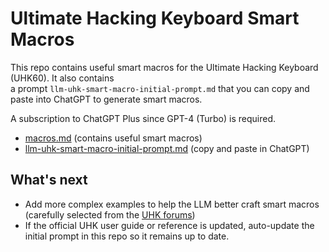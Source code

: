 # Ultimate Hacking Keyboard Smart Macros

This repo contains useful smart macros for the Ultimate Hacking Keyboard (UHK60). It also contains  
a prompt `llm-uhk-smart-macro-initial-prompt.md` that you can copy and paste into ChatGPT to generate smart macros.

A subscription to ChatGPT Plus since GPT-4 (Turbo) is required.

- [macros.md](macros.md) (contains useful smart macros)
- [llm-uhk-smart-macro-initial-prompt.md]([llm-uhk-smart-macro-initial-prompt.md](https://raw.githubusercontent.com/TransitNow/uhk-60-agent-macro-gpt-prompt/main/llm-uhk-smart-macro-initial-prompt.md)) (copy and paste in ChatGPT)

## What's next
- Add more complex examples to help the LLM better craft smart macros (carefully selected from the [UHK forums](https://forum.ultimatehackingkeyboard.com/))
- If the official UHK user guide or reference is updated, auto-update the initial prompt in this repo so it remains up to date.
